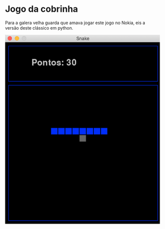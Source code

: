 # Jogo da cobrinha

Para a galera velha guarda que amava jogar este jogo no Nokia, eis a versão deste clássico em python.

![jogo](/Jogos/cobrinha_pygame/cobrinha.png)
